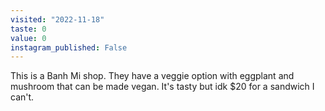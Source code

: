 ```yaml
---
visited: "2022-11-18"
taste: 0
value: 0
instagram_published: False
---
```


This is a Banh Mi shop. They have a veggie option with eggplant and mushroom that can be made vegan. It's tasty but idk $20 for a sandwich I can't.
